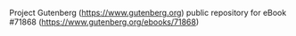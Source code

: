 Project Gutenberg (https://www.gutenberg.org) public repository
for eBook #71868 (https://www.gutenberg.org/ebooks/71868)
